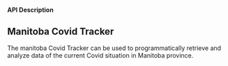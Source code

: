 
#### API Description

## Manitoba Covid Tracker 

The manitoba Covid Tracker can be used to programmatically retrieve and analyze data of the current Covid situation in Manitoba province. 
